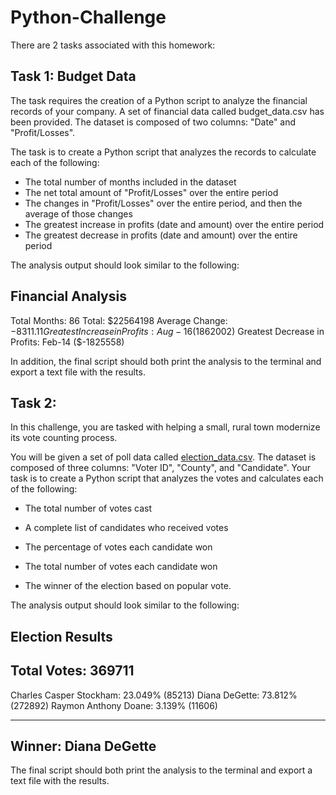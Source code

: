 # Python-Challenge
There are 2 tasks associated with this homework:

## Task 1: Budget Data
The task requires the creation of a Python script to analyze the financial records of your company. A set of financial data called budget_data.csv has been provided. The dataset is composed of two columns: "Date" and "Profit/Losses".

The task is to create a Python script that analyzes the records to calculate each of the following:


  * The total number of months included in the dataset
  * The net total amount of "Profit/Losses" over the entire period
  * The changes in "Profit/Losses" over the entire period, and then the average of those changes
  * The greatest increase in profits (date and amount) over the entire period
  * The greatest decrease in profits (date and amount) over the entire period

The analysis output should look similar to the following:

   Financial Analysis
  ----------------------------
  Total Months: 86
  Total: $22564198
  Average Change: $-8311.11
  Greatest Increase in Profits: Aug-16 ($1862002)
  Greatest Decrease in Profits: Feb-14 ($-1825558)


In addition, the final script should both print the analysis to the terminal and export a text file with the results.

## Task 2:
In this challenge, you are tasked with helping a small, rural town modernize its vote counting process.

You will be given a set of poll data called [election_data.csv](PyPoll/Resources/election_data.csv). The dataset is composed of three columns: "Voter ID", "County", and "Candidate". Your task is to create a Python script that analyzes the votes and calculates each of the following:

* The total number of votes cast

* A complete list of candidates who received votes

* The percentage of votes each candidate won

* The total number of votes each candidate won

* The winner of the election based on popular vote.

The analysis output should look similar to the following:

  Election Results
  -------------------------
  Total Votes: 369711
  -------------------------
  Charles Casper Stockham: 23.049% (85213)
  Diana DeGette: 73.812% (272892)
  Raymon Anthony Doane: 3.139% (11606)
  
  -------------------------
  Winner: Diana DeGette
  -------------------------

The final script should both print the analysis to the terminal and export a text file with the results.

